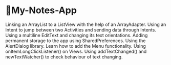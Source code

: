 # 📗My-Notes-App

Linking an ArrayList to a ListView with the help of an ArrayAdapter.
Using an Intent to jump between two Activities and sending data through Intents.
Using a multiline EditText and changing its text orientations.
Adding permanent storage to the app using SharedPreferences.
Using the AlertDialog library.
Learn how to add the Menu functionality.
Using onItemLongClickListener() on Views.
Using addTextChanged() and newTextWatcher() to check behaviour of text changing.
